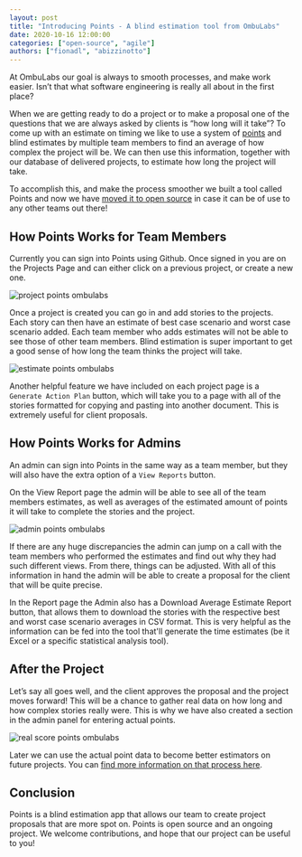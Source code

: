 ```yaml
---
layout: post
title: "Introducing Points - A blind estimation tool from OmbuLabs"
date: 2020-10-16 12:00:00
categories: ["open-source", "agile"]
authors: ["fionadl", "abizzinotto"]
---
```


At OmbuLabs our goal is always to smooth processes, and make work easier. Isn’t that what software engineering is really all about in the first place?

When we are getting ready to do a project or to make a proposal one of the questions that we are always asked by clients is “how long will it take”? To come up with an estimate on timing we like to use a system of [points](https://www.ombulabs.com/blog/agile/scrum/become-better-estimators.html) and blind estimates by multiple team members to find an average of how complex the project will be. We can then use this information, together with our database of delivered projects, to estimate how long the project will take.

To accomplish this, and make the process smoother we built a tool called Points and now we have [moved it to open source](https://www.ombulabs.com/blog/open-source/open-sourcing-a-private-project.html) in case it can be of use to any other teams out there!

<!--more-->


## How Points Works for Team Members
Currently you can sign into Points using Github. Once signed in you are on the Projects Page and can either click on a previous project, or create a new one.

<img src="/blog/assets/images/points/project-page.png" alt="project points ombulabs" class="medium-img">

Once a project is created you can go in and add stories to the projects. Each story can then have an estimate of best case scenario and worst case scenario added. Each team member who adds estimates will not be able to see those of other team members. Blind estimation is super important to get a good sense of how long the team thinks the project will take.

<img src="/blog/assets/images/points/estimate-page.png" alt="estimate points ombulabs" class="medium-img">

Another helpful feature we have included on each project page is a `Generate Action Plan` button, which will take you to a page with all of the stories formatted for copying and pasting into another document. This is extremely useful for client proposals.

## How Points Works for Admins
An admin can sign into Points in the same way as a team member, but they will also have the extra option of a `View Reports` button.

On the View Report page the admin will be able to see all of the team members estimates, as well as averages of the estimated amount of points it will take to complete the stories and the project.

<img src="/blog/assets/images/points/admin-page.png" alt="admin points ombulabs" class="medium-img">

If there are any huge discrepancies the admin can jump on a call with the team members who performed the estimates and find out why they had such different views. From there, things can be adjusted. With all of this information in hand the admin will be able to create a proposal for the client that will be quite precise.

In the Report page the Admin also has a Download Average Estimate Report button, that allows them to download the stories with the respective best and worst case scenario averages in CSV format. This is very helpful as the information can be fed into the tool that'll generate the time estimates (be it Excel or a specific statistical analysis tool).

## After the Project
Let’s say all goes well, and the client approves the proposal and the project moves forward! This will be a chance to gather real data on how long and how complex stories really were. This is why we have also created a section in the admin panel for entering actual points.

<img src="/blog/assets/images/points/real-score-page.png" alt="real score points ombulabs" class="medium-img">

Later we can use the actual point data to become better estimators on future projects. You can [find more information on that process here](https://www.ombulabs.com/blog/agile/scrum/become-better-estimators.html).

## Conclusion
Points is a blind estimation app that allows our team to create project proposals that are more spot on. Points is open source and an ongoing project. We welcome contributions, and hope that our project can be useful to you!
